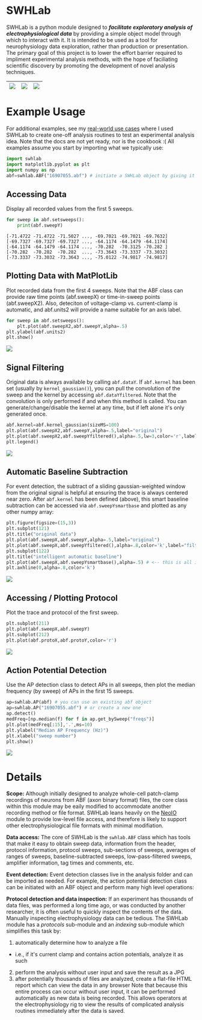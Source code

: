 # SWHLab
SWHLab is a python module designed to ***facilitate exploratory analysis of electrophysiological data*** by providing a simple object model through which to interact with it. It is intended to be used as a tool for neurophysiology data exploration, rather than production or presentation. The primary goal of this project is to lower the effort barrier required to impliment experimental analysis methods, with the hope of faciliating scientific discovery by promoting the development of novel analysis techniques. 

![](doc/screenshot4.png) | ![](doc/screenshot5.png) | ![](doc/screenshot6.png) 
---|---|---

# Example Usage
For additional examples, see my [real-world use cases](doc/uses) where I used SWHLab to create one-off analysis routines to test an experimental analysis idea. Note that the docs are not yet ready, nor is the cookbook :( All examples assume you start by importing what we typically use:
```python
import swhlab
import matplotlib.pyplot as plt
import numpy as np
abf=swhlab.ABF("16907055.abf") # initiate a SWHLab object by giving it an ABF file
```

## Accessing Data
Display all recorded values from the first 5 sweeps.
```python
for sweep in abf.setsweeps():
    print(abf.sweepY)
```
```
[-71.4722 -71.4722 -71.5027 ..., -69.7021 -69.7021 -69.7632]
[-69.7327 -69.7327 -69.7327 ..., -64.1174 -64.1479 -64.1174]
[-64.1174 -64.1479 -64.1174 ..., -70.282  -70.3125 -70.282 ]
[-70.282  -70.282  -70.282  ..., -73.3643 -73.3337 -73.3032]
[-73.3337 -73.3032 -73.3643 ..., -75.0122 -74.9817 -74.9817]
```

## Plotting Data with MatPlotLib
Plot recorded data from the first 4 sweeps. Note that the ABF class can provide raw time points (abf.sweepX) or time-in-sweep points (abf.sweepX2). Also, deteciton of voltage-clamp vs. current-clamp is automatic, and abf.units2 will provide a name suitable for an axis label.
```python
for sweep in abf.setsweeps():
    plt.plot(abf.sweepX2,abf.sweepY,alpha=.5)
plt.ylabel(abf.units2)
plt.show()
```
![](doc/screenshots/readme1.png)

## Signal Filtering
Original data is always available by calling `abf.dataY`. If `abf.kernel` has been set (usually by `kernel_gaussian()`), you can pull the convolution of the sweep and the kernel by accessing `abf.dataYfiltered`. Note that the convolution is only performed if and when this method is called. You can generate/change/disable the kernel at any time, but if left alone it's only generated once.
```python
abf.kernel=abf.kernel_gaussian(sizeMS=100)
plt.plot(abf.sweepX2,abf.sweepY,alpha=.5,label="original")
plt.plot(abf.sweepX2,abf.sweepYfiltered(),alpha=.5,lw=3,color='r',label="filtered")
plt.legend()
```
![](doc/screenshots/lowpass.png)

## Automatic Baseline Subtraction
For event detection, the subtract of a sliding gaussian-weighted window from the original signal is helpful at ensuring the trace is always centered near zero. After `abf.kernel` has been defined (above), this smart baseline subtraction can be accessed via `abf.sweepYsmartbase` and plotted as any other numpy array:
```python
plt.figure(figsize=(15,3))
plt.subplot(121)
plt.title("original data")
plt.plot(abf.sweepX,abf.sweepY,alpha=.5,label="original")
plt.plot(abf.sweepX,abf.sweepYfiltered(),alpha=.8,color='k',label="filtered")
plt.subplot(122)
plt.title("intelligent automatic baseline")
plt.plot(abf.sweepX,abf.sweepYsmartbase(),alpha=.5) # <-- this is all it takes
plt.axhline(0,alpha=.8,color='k')
```
![](doc/screenshots/autobase.png)

## Accessing / Plotting Protocol
Plot the trace and protocol of the first sweep.
```python
plt.subplot(211)
plt.plot(abf.sweepX,abf.sweepY)
plt.subplot(212)
plt.plot(abf.protoX,abf.protoY,color='r')
```
![](doc/screenshots/protocol.png)

## Action Potential Detection
Use the AP detection class to detect APs in all sweeps, then plot the median frequency (by sweep) of APs in the first 15 sweeps.
```python
ap=swhlab.AP(abf) # you can use an existing abf object
ap=swhlab.AP("16907055.abf") # or create a new one
ap.detect()
medFreq=[np.median(f) for f in ap.get_bySweep("freqs")]
plt.plot(medFreq[:15],'.',ms=10)
plt.ylabel("Median AP Frequency (Hz)")
plt.xlabel("sweep number")
plt.show()
```
![](doc/screenshots/readme3.png)

# Details

**Scope:** Although initially designed to analyze whole-cell patch-clamp recordings of neurons from ABF (axon binary format) files, the core class within this module may be eaily modified to accommodate another recording method or file format. SWHLab leans heavily on the [NeoIO](https://pythonhosted.org/neo/io.html) module to provide low-level file access, and therefore is likely to support other electrophysiological file formats with minimal modifiation.

**Data access:** The core of SWHLab is the `swhlab.ABF` class which has tools that make it easy to obtain sweep data, information from the header, protocol information, protocol sweeps, sub-sections of sweeps, averages of ranges of sweeps, baseline-subtracted sweeps, low-pass-filtered sweeps, amplifier information, tag times and comments, etc.

**Event detection:** Event detection classes live in the analysis folder and can be imported as needed. For example, the action potential detection class can be initiated with an ABF object and perform many high level operations:

**Protocol detection and data inspection:** If an experiment has thousands of data files, was performed a long time ago, or was conducted by another researcher, it is often useful to quickly inspect the contents of the data. Manually inspecting electrophysiology data can be tedious. The SWHLab module has a _protocols_ sub-module and an _indexing_ sub-module which simplifies this task by:
 1. automatically determine how to analyze a file
  * i.e., if it's current clamp and contains action potentials, analyze it as such
 2. perform the analysis without user input and save the result as a JPG
 3. after potentially thousands of files are analyzed, create a flat-file HTML report which can view the data in any browser
Note that because this entire process can occur without user input, it can be performed automatically as new data is being recorded. This allows operators at the electrophysiology rig to view the results of complicated analysis routines immediately after the data is saved.

